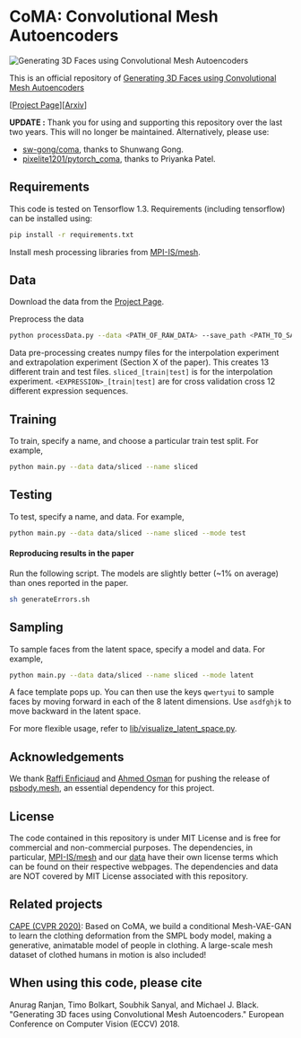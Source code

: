 # CoMA: Convolutional Mesh Autoencoders

![Generating 3D Faces using Convolutional Mesh Autoencoders](https://coma.is.tue.mpg.de/uploads/ckeditor/pictures/91/content_coma_faces.jpg)

This is an official repository of [Generating 3D Faces using Convolutional Mesh Autoencoders](https://coma.is.tue.mpg.de)

[[Project Page](https://coma.is.tue.mpg.de)][[Arxiv](https://arxiv.org/abs/1807.10267)]

**UPDATE :** Thank you for using and supporting this repository over the last two years. This will no longer be maintained. Alternatively, please use:
- [sw-gong/coma](https://github.com/sw-gong/coma), thanks to Shunwang Gong.
- [pixelite1201/pytorch_coma](https://github.com/pixelite1201/pytorch_coma/), thanks to Priyanka Patel.

## Requirements
This code is tested on Tensorflow 1.3. Requirements (including tensorflow) can be installed using:
```bash
pip install -r requirements.txt
```
Install mesh processing libraries from [MPI-IS/mesh](https://github.com/MPI-IS/mesh).

## Data
Download the data from the [Project Page](https://coma.is.tue.mpg.de).

Preprocess the data
```bash
python processData.py --data <PATH_OF_RAW_DATA> --save_path <PATH_TO_SAVE_PROCESSED DATA>
```

Data pre-processing creates numpy files for the interpolation experiment and extrapolation experiment (Section X of the paper).
This creates 13 different train and test files.
`sliced_[train|test]` is for the interpolation experiment.
`<EXPRESSION>_[train|test]` are for cross validation cross 12 different expression sequences.

## Training
To train, specify a name, and choose a particular train test split. For example,
```bash
python main.py --data data/sliced --name sliced
```  

## Testing
To test, specify a name, and data. For example,
```bash
python main.py --data data/sliced --name sliced --mode test

```
#### Reproducing results in the paper
Run the following script. The models are slightly better (~1% on average) than ones reported in the paper.

```bash
sh generateErrors.sh
```

## Sampling
To sample faces from the latent space, specify a model and data. For example,
```bash
python main.py --data data/sliced --name sliced --mode latent
```
A face template pops up. You can then use the keys `qwertyui` to sample faces by moving forward in each of the 8 latent dimensions. Use `asdfghjk` to move backward in the latent space.

For more flexible usage, refer to [lib/visualize_latent_space.py](https://github.com/anuragranj/coma/blob/master/lib/visualize_latent_space.py).

## Acknowledgements
We thank [Raffi Enficiaud](https://www.is.mpg.de/person/renficiaud) and [Ahmed Osman](https://ps.is.tuebingen.mpg.de/person/aosman) for pushing the release of [psbody.mesh](https://github.com/MPI-IS/mesh), an essential dependency for this project.

## License
The code contained in this repository is under MIT License and is free for commercial and non-commercial purposes. The dependencies, in particular, [MPI-IS/mesh](https://github.com/MPI-IS/mesh) and our [data](https://coma.is.tue.mpg.de) have their own license terms which can be found on their respective webpages. The dependencies and data are NOT covered by MIT License associated with this repository.

## Related projects

[CAPE (CVPR 2020)](https://github.com/QianliM/CAPE): Based on CoMA, we build a conditional Mesh-VAE-GAN to learn the clothing deformation from the SMPL body model, making a generative, animatable model of people in clothing. A large-scale mesh dataset of clothed humans in motion is also included!

## When using this code, please cite

Anurag Ranjan, Timo Bolkart, Soubhik Sanyal, and Michael J. Black. "Generating 3D faces using Convolutional Mesh Autoencoders." European Conference on Computer Vision (ECCV) 2018.